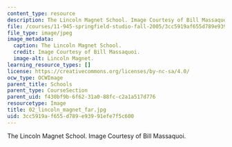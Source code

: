 ```yaml
---
content_type: resource
description: The Lincoln Magnet School. Image Courtesy of Bill Massaquoi.
file: /courses/11-945-springfield-studio-fall-2005/3cc5919af655d789e93991efe7f5c600_02_lincoln_magnet_far.jpg
file_type: image/jpeg
image_metadata:
  caption: The Lincoln Magnet School.
  credit: Image Courtesy of Bill Massaquoi.
  image-alt: Lincoln Magnet.
learning_resource_types: []
license: https://creativecommons.org/licenses/by-nc-sa/4.0/
ocw_type: OCWImage
parent_title: Schools
parent_type: CourseSection
parent_uid: f430bf9b-6f62-31a0-88fc-c2a1a517d776
resourcetype: Image
title: 02_lincoln_magnet_far.jpg
uid: 3cc5919a-f655-d789-e939-91efe7f5c600
---
```

The Lincoln Magnet School. Image Courtesy of Bill Massaquoi.